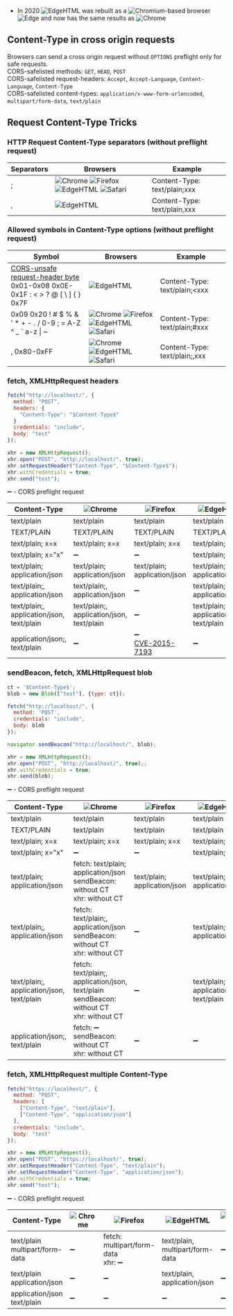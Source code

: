 * In 2020 ![EdgeHTML](https://black.fan/bl/edgehtml) was rebuilt as a ![Chromium](https://black.fan/bl/chromium)-based browser ![Edge](https://black.fan/bl/edge) and now has the same results as ![Chrome](https://black.fan/bl/chrome)

## Content-Type in cross origin requests

Browsers can send a cross origin request without `OPTIONS` preflight only for safe requests.  
CORS-safelisted methods: `GET`, `HEAD`, `POST`  
CORS-safelisted request-headers: `Accept`, `Accept-Language`, `Content-Language`, `Content-Type`  
CORS-safelisted content-types: `application/x-www-form-urlencoded`, `multipart/form-data`, `text/plain`  

## Request Content-Type Tricks

### HTTP Request Content-Type separators (without preflight request)

| Separators | Browsers | Example  |
|------------|----------|----------|
| ;          | ![Chrome](https://black.fan/bl/chrome) ![Firefox](https://black.fan/bl/firefox) ![EdgeHTML](https://black.fan/bl/edgehtml) ![Safari](https://black.fan/bl/safari) | Content-Type: text/plain;xxx |
| ,          | ![EdgeHTML](https://black.fan/bl/edgehtml) | Content-Type: text/plain,xxx |

### Allowed symbols in Content-Type options (without preflight request)

| Symbol     | Browsers | Example  |
|------------|----------|----------|
| [CORS-unsafe request-header byte](https://fetch.spec.whatwg.org/#cors-unsafe-request-header-byte)<br>0x01-0x08 0x0E-0x1F : < > ? @ [ \ ] { } 0x7F | ![EdgeHTML](https://black.fan/bl/edgehtml) | Content-Type: text/plain;&lt;xxx |
| 0x09 0x20 ! # $ % & ' * + - . / 0-9 ; = A-Z ^ _ \` a-z \| ~ | ![Chrome](https://black.fan/bl/chrome) ![Firefox](https://black.fan/bl/firefox) ![EdgeHTML](https://black.fan/bl/edgehtml) ![Safari](https://black.fan/bl/safari) | Content-Type: text/plain;#xxx |
| , 0x80-0xFF | ![Chrome](https://black.fan/bl/chrome) ![EdgeHTML](https://black.fan/bl/edgehtml) ![Safari](https://black.fan/bl/safari) | Content-Type: text/plain;,xxx |

### fetch, XMLHttpRequest headers

```js
fetch("http://localhost/", {
  method: "POST", 
  headers: {
    "Content-Type": "$Content-Type$"
  }
  credentials: "include",
  body: "test"
});
```

```js
xhr = new XMLHttpRequest();
xhr.open("POST", "http://localhost/", true);
xhr.setRequestHeader("Content-Type", "$Content-Type$");
xhr.withCredentials = true;
xhr.send("test");
```

:heavy_minus_sign: - CORS preflight request

| Content-Type | ![Chrome](https://black.fan/bl/chrome) | ![Firefox](https://black.fan/bl/firefox) | ![EdgeHTML](https://black.fan/bl/edgehtml) | ![Safari](https://black.fan/bl/safari) |
|--------------|----------------------------------------|------------------------------------------|--------------------------------------------|----------------------------------------|
| text/plain | text/plain | text/plain | text/plain | text/plain |
| TEXT/PLAIN | TEXT/PLAIN | TEXT/PLAIN | TEXT/PLAIN | TEXT/PLAIN |
| text/plain; x=x | text/plain; x=x | text/plain; x=x | text/plain; x=x | text/plain; x=x |
| text/plain; x="x" | :heavy_minus_sign: | :heavy_minus_sign: | text/plain; x="x" | :heavy_minus_sign: |
| text/plain; application/json | text/plain; application/json | text/plain; application/json | text/plain; application/json | text/plain; application/json |
| text/plain;, application/json | text/plain;, application/json | :heavy_minus_sign: | text/plain;, application/json | text/plain;, application/json |
| text/plain;, application/json, text/plain | text/plain;, application/json, text/plain | :heavy_minus_sign: | text/plain;, application/json, text/plain | text/plain;, application/json, text/plain |
| application/json;, text/plain | :heavy_minus_sign: | :heavy_minus_sign:<br>[CVE-2015-7193](https://www.mozilla.org/en-US/security/advisories/mfsa2015-127/) | :heavy_minus_sign: | :heavy_minus_sign: |

### sendBeacon, fetch, XMLHttpRequest blob

```js
ct = '$Content-Type$';
blob = new Blob(["test"], {type: ct});

fetch("http://localhost/", { 
  method: 'POST', 
  credentials: "include",
  body: blob 
});

navigator.sendBeacon("http://localhost/", blob);

xhr = new XMLHttpRequest();
xhr.open("POST", "http://localhost/", true);;
xhr.withCredentials = true;
xhr.send(blob);
```

:heavy_minus_sign: - CORS preflight request

| Content-Type | ![Chrome](https://black.fan/bl/chrome) | ![Firefox](https://black.fan/bl/firefox) | ![EdgeHTML](https://black.fan/bl/edgehtml) | ![Safari](https://black.fan/bl/safari) |
|--------------|----------------------------------------|------------------------------------------|--------------------------------------------|----------------------------------------|
| text/plain | text/plain | text/plain | text/plain | text/plain |
| TEXT/PLAIN | text/plain | text/plain | text/plain | text/plain |
| text/plain; x=x | text/plain; x=x | text/plain; x=x | text/plain; x=x | text/plain; x=x |
| text/plain; x="x" | :heavy_minus_sign: | :heavy_minus_sign: | text/plain; x="x" | :heavy_minus_sign: |
| text/plain; application/json | fetch: text/plain; application/json<br>sendBeacon: without CT<br>xhr: without CT | text/plain; application/json | text/plain; application/json | text/plain; application/json |
| text/plain;, application/json | fetch: text/plain;, application/json<br>sendBeacon: without CT<br>xhr: without CT | :heavy_minus_sign: | text/plain;, application/json | text/plain;, application/json |
| text/plain;, application/json, text/plain | fetch: text/plain;, application/json, text/plain<br>sendBeacon: without CT<br>xhr: without CT | :heavy_minus_sign: | text/plain;, application/json, text/plain | text/plain;, application/json, text/plain |
| application/json;, text/plain | fetch: :heavy_minus_sign:<br>sendBeacon: without CT<br>xhr: without CT | :heavy_minus_sign: | :heavy_minus_sign: | :heavy_minus_sign: |

### fetch, XMLHttpRequest multiple Content-Type

```js
fetch("https://localhost/", {
  method: "POST",
  headers: [
    ["Content-Type", "text/plain"],
    ["Content-Type", "application/json"]
  ],
  credentials: "include",
  body: "test"
});
```

```js
xhr = new XMLHttpRequest();
xhr.open("POST", "https://localhost/", true);
xhr.setRequestHeader("Content-Type", "text/plain");
xhr.setRequestHeader("Content-Type", "application/json");
xhr.withCredentials = true;
xhr.send("test");
```

:heavy_minus_sign: - CORS preflight request

| Content-Type                      | ![Chrome](https://black.fan/bl/chrome) | ![Firefox](https://black.fan/bl/firefox) | ![EdgeHTML](https://black.fan/bl/edgehtml) | ![Safari](https://black.fan/bl/safari) |
|-----------------------------------|----------------------------------------|------------------------------------------|--------------------------------------------|----------------------------------------|
| text/plain<br>multipart/form-data | :heavy_minus_sign: | fetch: multipart/form-data<br>xhr: :heavy_minus_sign: | text/plain, multipart/form-data | :heavy_minus_sign: |
| text/plain<br>application/json    | :heavy_minus_sign: | :heavy_minus_sign:                                    | text/plain, application/json    | :heavy_minus_sign: |
| application/json<br>text/plain    | :heavy_minus_sign: | :heavy_minus_sign:                                    | :heavy_minus_sign:              | :heavy_minus_sign: |